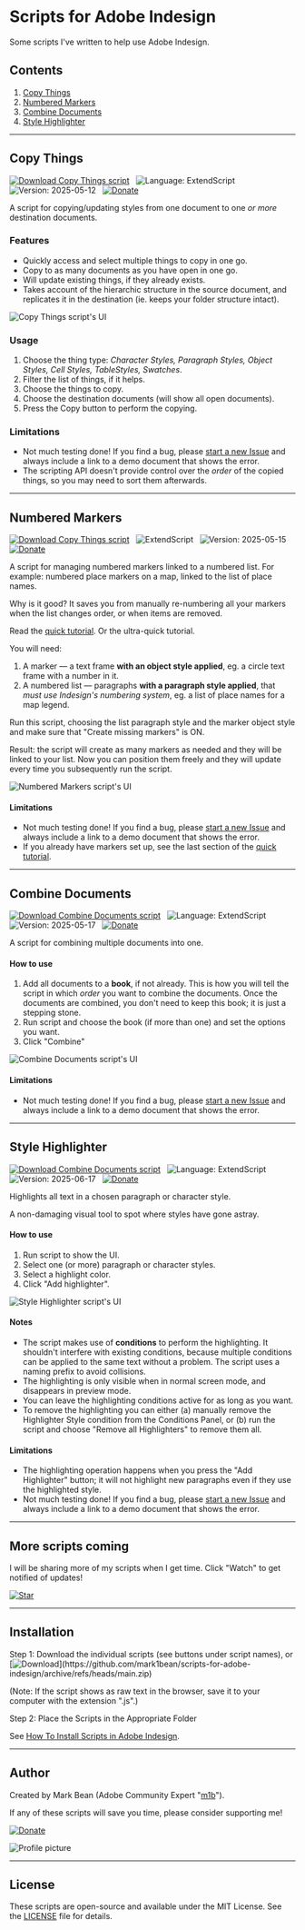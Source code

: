 # Scripts for Adobe Indesign

Some scripts I've written to help use Adobe Indesign.

## Contents

1. [Copy Things](#copy-things)
1. [Numbered Markers](#numbered-markers)
1. [Combine Documents](#combine-documents)
1. [Style Highlighter](#style-highlighter)

---

## Copy Things

[![Download Copy Things script](https://img.shields.io/badge/Download_Script-*_FREE!_*_-F50?style=flat-square)](https://raw.githubusercontent.com/mark1bean/scripts-for-adobe-indesign/main/Copy%20Things.js)   ![Language: ExtendScript](https://img.shields.io/badge/Language-ExtendScript-99B?style=flat-square)   ![Version: 2025-05-12](https://img.shields.io/badge/Version-2025--05--12-5A5?style=flat-square)   [![Donate](https://img.shields.io/badge/Donate-PayPal-blue?style=flat-square)](https://www.paypal.com/donate?hosted_button_id=SBQHVWHSSTA9Q)

A script for copying/updating styles from one document to one *or more* destination documents.

### Features

- Quickly access and select multiple things to copy in one go.
- Copy to as many documents as you have open in one go.
- Will update existing things, if they already exists.
- Takes account of the hierarchic structure in the source document, and replicates it in the destination (ie. keeps your folder structure intact).

![Copy Things script's UI](docs/images/copy-things-ui-1.png)

### Usage

1. Choose the thing type: *Character Styles, Paragraph Styles, Object Styles, Cell Styles, TableStyles, Swatches*.
1. Filter the list of things, if it helps.
1. Choose the things to copy.
1. Choose the destination documents (will show all open documents).
1. Press the Copy button to perform the copying.

### Limitations

- Not much testing done! If you find a bug, please [start a new Issue](https://github.com/mark1bean/scripts-for-adobe-indesign/issues) and always include a link to a demo document that shows the error.
- The scripting API doesn't provide control over the *order* of the copied things, so you may need to sort them afterwards.

---

## Numbered Markers

[![Download Copy Things script](https://img.shields.io/badge/Download_Script-*_FREE!_*_-F50?style=flat-square)](https://raw.githubusercontent.com/mark1bean/scripts-for-adobe-indesign/main/Numbered%20Markers.js)   ![ExtendScript](https://img.shields.io/badge/Language-ExtendScript-99B?style=flat-square)   ![Version: 2025-05-15](https://img.shields.io/badge/Version-2025--05--15-5A5?style=flat-square)   [![Donate](https://img.shields.io/badge/Donate-PayPal-blue?style=flat-square)](https://www.paypal.com/donate?hosted_button_id=SBQHVWHSSTA9Q)

A script for managing numbered markers linked to a numbered list. For example: numbered place markers on a map, linked to the list of place names.

Why is it good? It saves you from manually re-numbering all your markers when the list changes order, or when items are removed.

Read the [quick tutorial](docs/numbered-markers-quick-tutorial.md). Or the ultra-quick tutorial.

 You will need:

1. A marker — a text frame **with an object style applied**, eg. a circle text frame with a number in it.
1. A numbered list — paragraphs **with a paragraph style applied**, that *must use Indesign's numbering system*, eg. a list of place names for a map legend.

Run this script, choosing the list paragraph style and the marker object style and make sure that "Create missing markers" is ON.

Result: the script will create as many markers as needed and they will be linked to your list. Now you can position them freely and they will update every time you subsequently run the script.

![Numbered Markers script's UI](docs/images/numbered-markers-17.png)

#### Limitations

- Not much testing done! If you find a bug, please [start a new Issue](https://github.com/mark1bean/scripts-for-adobe-indesign/issues) and always include a link to a demo document that shows the error.
- If you already have markers set up, see the last section of the [quick tutorial](doc/numbered-markers-quick-tutorial.md).

---

## Combine Documents

[![Download Combine Documents script](https://img.shields.io/badge/Download_Script-*_FREE!_*_-F50?style=flat-square)](https://raw.githubusercontent.com/mark1bean/scripts-for-adobe-indesign/main/Combine%20Documents.js)   ![Language: ExtendScript](https://img.shields.io/badge/Language-ExtendScript-99B?style=flat-square)   ![Version: 2025-05-17](https://img.shields.io/badge/Version-2025--05--17-5A5?style=flat-square)   [![Donate](https://img.shields.io/badge/Donate-PayPal-blue?style=flat-square)](https://www.paypal.com/donate?hosted_button_id=SBQHVWHSSTA9Q)

A script for combining multiple documents into one.

#### How to use

1. Add all documents to a **book**, if not already. This is how you will tell the script in which *order* you want to combine the documents. Once the documents are combined, you don't need to keep this book; it is just a stepping stone.
1. Run script and choose the book (if more than one) and set the options you want.
1. Click "Combine"

![Combine Documents script's UI](docs/images/combine-documents-ui-1.png)

#### Limitations

- Not much testing done! If you find a bug, please [start a new Issue](https://github.com/mark1bean/scripts-for-adobe-indesign/issues) and always include a link to a demo document that shows the error.

---

## Style Highlighter

[![Download Combine Documents script](https://img.shields.io/badge/Download_Script-*_FREE!_*_-F50?style=flat-square)](https://raw.githubusercontent.com/mark1bean/scripts-for-adobe-indesign/main/Style%20Highlighter.js)   ![Language: ExtendScript](https://img.shields.io/badge/Language-ExtendScript-99B?style=flat-square)   ![Version: 2025-06-17](https://img.shields.io/badge/Version-2025--06--17-5A5?style=flat-square)   [![Donate](https://img.shields.io/badge/Donate-PayPal-blue?style=flat-square)](https://www.paypal.com/donate?hosted_button_id=SBQHVWHSSTA9Q)

Highlights all text in a chosen paragraph or character style.

 A non-damaging visual tool to spot where styles have gone astray.

#### How to use

1. Run script to show the UI.
1. Select one (or more) paragraph or character styles.
1. Select a highlight color.
1. Click "Add highlighter".

![Style Highlighter script's UI](docs/images/style-highlighter-ui-1.png)

#### Notes

- The script makes use of **conditions** to perform the highlighting. It shouldn't interfere with existing conditions, because multiple conditions can be applied to the same text without a problem. The script uses a naming prefix to avoid collisions.
- The highlighting is only visible when in normal screen mode, and disappears in preview mode.
- You can leave the highlighting conditions active for as long as you want.
- To remove the highlighting you can either (a) manually remove the Highlighter Style condition from the Conditions Panel, or (b) run the script and choose "Remove all Highlighters" to remove them all.

#### Limitations

- The highlighting operation happens when you press the "Add Highlighter" button; it will not highlight new paragraphs even if they use the highlighted style.
- Not much testing done! If you find a bug, please [start a new Issue](https://github.com/mark1bean/scripts-for-adobe-indesign/issues) and always include a link to a demo document that shows the error.

---

## More scripts coming

I will be sharing more of my scripts when I get time. Click "Watch" to get notified of updates!

[![Star](https://img.shields.io/github/stars/mark1bean/scripts-for-adobe-indesign.svg?style=social&label=Star)](https://github.com/mark1bean/scripts-for-adobe-indesign)

---

## Installation

Step 1: Download the individual scripts (see buttons under script names), or
[![Download](https://img.shields.io/badge/Download_all_scripts_(.zip)-*_FREE!_*-F50?style=flat-square)](https://github.com/mark1bean/scripts-for-adobe-indesign/archive/refs/heads/main.zip)

(Note: If the script shows as raw text in the browser, save it to your computer with the extension ".js".)

Step 2: Place the Scripts in the Appropriate Folder

See [How To Install Scripts in Adobe Indesign](https://creativepro.com/how-to-install-scripts-in-indesign).

---

## Author

Created by Mark Bean (Adobe Community Expert "[m1b](https://community.adobe.com/t5/user/viewprofilepage/user-id/13791991)").

If any of these scripts will save you time, please consider supporting me!

[![Donate](https://img.shields.io/badge/Donate-PayPal-blue.svg?style=flat-square)](https://www.paypal.com/donate?hosted_button_id=SBQHVWHSSTA9Q)

![Profile picture](https://github.com/mark1bean.png)

---

## License

These scripts are open-source and available under the MIT License. See the [LICENSE](LICENSE) file for details.
